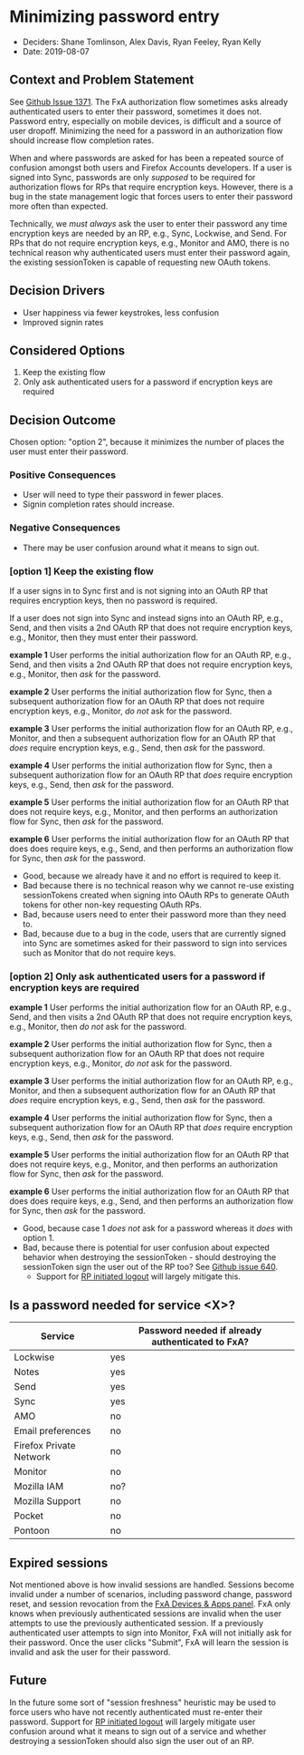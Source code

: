# Minimizing password entry

- Deciders: Shane Tomlinson, Alex Davis, Ryan Feeley, Ryan Kelly
- Date: 2019-08-07

## Context and Problem Statement

See [Github Issue 1371][#gh-issue-1371]. The FxA authorization flow sometimes asks already authenticated users to enter their password, sometimes it does not. Password entry, especially on mobile devices, is difficult and a source of user dropoff. Minimizing the need for a password in an authorization flow should increase flow completion rates.

When and where passwords are asked for has been a repeated source of confusion amongst both users and Firefox Accounts developers. If a user is signed into Sync, passwords are only _supposed_ to be required for authorization flows for RPs that require encryption keys. However, there is a bug in the state management logic that forces users to enter their password more often than expected.

Technically, we _must always_ ask the user to enter their password any time encryption keys are needed by an RP, e.g., Sync, Lockwise, and Send. For RPs that do not require encryption keys, e.g., Monitor and AMO, there is no technical reason why authenticated users must enter their password again, the existing sessionToken is capable of requesting new OAuth tokens.

## Decision Drivers

- User happiness via fewer keystrokes, less confusion
- Improved signin rates

## Considered Options

1. Keep the existing flow
2. Only ask authenticated users for a password if encryption keys are required

## Decision Outcome

Chosen option: "option 2", because it minimizes the number of places the user must enter their password.

### Positive Consequences

- User will need to type their password in fewer places.
- Signin completion rates should increase.

### Negative Consequences

- There may be user confusion around what it means to sign out.

### [option 1] Keep the existing flow

If a user signs in to Sync first and is not signing into an OAuth
RP that requires encryption keys, then no password is required.

If a user does not sign into Sync and instead signs into an
OAuth RP, e.g., Send, and then visits a 2nd OAuth RP that does not
require encryption keys, e.g., Monitor, then they must enter their password.

**example 1** User performs the initial authorization flow for an OAuth RP, e.g., Send, and then visits a 2nd OAuth RP that does not require encryption keys, e.g., Monitor, then _ask_ for the password.

**example 2** User performs the initial authorization flow for Sync, then a subsequent authorization flow for an OAuth RP that does not require encryption keys, e.g., Monitor, _do not_ ask for the password.

**example 3** User performs the initial authorization flow for an OAuth RP, e.g., Monitor, and then a subsequent authorization flow for an OAuth RP that _does_ require encryption keys, e.g., Send, then _ask_ for the password.

**example 4** User performs the initial authorization flow for Sync, then a subsequent authorization flow for an OAuth RP that _does_ require encryption keys, e.g., Send, then _ask_ for the password.

**example 5** User performs the initial authorization flow for an OAuth RP that does not require keys, e.g., Monitor, and then performs an authorization flow for Sync, then _ask_ for the password.

**example 6** User performs the initial authorization flow for an OAuth RP that does does require keys, e.g., Send, and then performs an authorization flow for Sync, then _ask_ for the password.

- Good, because we already have it and no effort is required to keep it.
- Bad because there is no technical reason why we cannot re-use existing sessionTokens created when signing into OAuth RPs to generate OAuth tokens for other non-key requesting OAuth RPs.
- Bad, because users need to enter their password more than they need to.
- Bad, because due to a bug in the code, users that are currently signed into Sync are sometimes asked for their password to sign into services such as Monitor that do not require keys.

### [option 2] Only ask authenticated users for a password if encryption keys are required

**example 1** User performs the initial authorization flow for an OAuth RP, e.g., Send, and then visits a 2nd OAuth RP that does not require encryption keys, e.g., Monitor, then _do not_ ask for the password.

**example 2** User performs the initial authorization flow for Sync, then a subsequent authorization flow for an OAuth RP that does not require encryption keys, e.g., Monitor, _do not_ ask for the password.

**example 3** User performs the initial authorization flow for an OAuth RP, e.g., Monitor, and then a subsequent authorization flow for an OAuth RP that _does_ require encryption keys, e.g., Send, then _ask_ for the password.

**example 4** User performs the initial authorization flow for Sync, then a subsequent authorization flow for an OAuth RP that _does_ require encryption keys, e.g., Send, then _ask_ for the password.

**example 5** User performs the initial authorization flow for an OAuth RP that does not require keys, e.g., Monitor, and then performs an authorization flow for Sync, then _ask_ for the password.

**example 6** User performs the initial authorization flow for an OAuth RP that does does require keys, e.g., Send, and then performs an authorization flow for Sync, then _ask_ for the password.

- Good, because case 1 _does not_ ask for a password whereas it _does_ with option 1.
- Bad, because there is potential for user confusion about expected behavior when destroying the sessionToken - should destroying the sessionToken sign the user out of the RP too? See [Github issue 640][#gh-issue-640].
  - Support for [RP initiated logout][#gh-issue-1979] will largely mitigate this.

## Is a password needed for service &lt;X&gt;?

| Service                 | Password needed if already authenticated to FxA? |
| ----------------------- | ------------------------------------------------ |
| Lockwise                | yes                                              |
| Notes                   | yes                                              |
| Send                    | yes                                              |
| Sync                    | yes                                              |
| AMO                     | no                                               |
| Email preferences       | no                                               |
| Firefox Private Network | no                                               |
| Monitor                 | no                                               |
| Mozilla IAM             | no?                                              |
| Mozilla Support         | no                                               |
| Pocket                  | no                                               |
| Pontoon                 | no                                               |

## Expired sessions

Not mentioned above is how invalid sessions are handled. Sessions become invalid under a number of scenarios, including password change, password reset, and session revocation from the [FxA Devices & Apps panel][#fxa-devices-apps-panel]. FxA only knows when previously authenticated sessions are invalid when the user attempts to use the previously authenticated session. If a previously authenticated user attempts to sign into Monitor, FxA will not initially ask for their password. Once the user clicks "Submit", FxA will learn the session is invalid and ask the user for their password.

## Future

In the future some sort of "session freshness" heuristic may be used to force users who have not recently authenticated must re-enter their password. Support for [RP initiated logout][#gh-issue-1979] will largely mitigate user confusion around what it means to sign out of a service and whether destroying a sessionToken should also sign the user out of an RP.

[#gh-issue-1371]: https://github.com/mozilla/fxa/issues/1371
[#gh-issue-640]: https://github.com/mozilla/fxa/issues/640
[#gh-issue-1979]: https://github.com/mozilla/fxa/issues/1979
[#fxa-devices-apps-panel]: https://accounts.firefox.com/settings/clients
